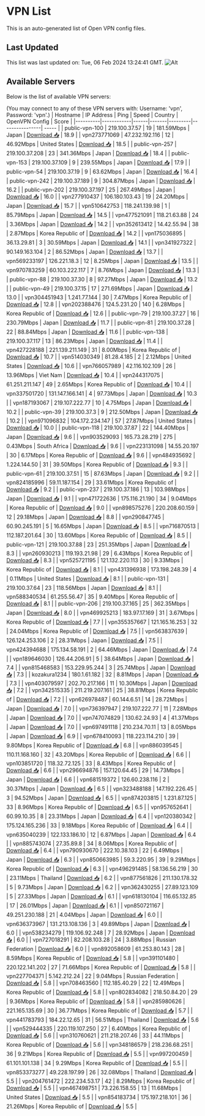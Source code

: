 # VPN List

This is an auto-generated list of Open VPN config files.

## Last Updated

This list was last updated on: Tue, 06 Feb 2024 13:24:41 GMT.
![Alt](https://repobeats.axiom.co/api/embed/186b98318ef1479477931607c1ad7d823f12451f.svg "Repobeats analytics image")

## Available Servers

Below is the list of available VPN servers:

(You may connect to any of these VPN servers with: Username: 'vpn', Password: 'vpn'.)
| Hostname | IP Address | Ping | Speed | Country | OpenVPN Config | Score |
|----------|------------|------|-------|---------|----------------| ----- |
| public-vpn-100 | 219.100.37.57 | 19 | 181.59Mbps | Japan | [Download 📥](./configs/server_0_JP.ovpn) | 18.9 |
| vpn273771069 | 47.232.192.116 | 12 | 46.92Mbps | United States | [Download 📥](./configs/server_1_US.ovpn) | 18.5 |
| public-vpn-257 | 219.100.37.208 | 23 | 341.36Mbps | Japan | [Download 📥](./configs/server_2_JP.ovpn) | 18.4 |
| public-vpn-153 | 219.100.37.109 | 9 | 239.55Mbps | Japan | [Download 📥](./configs/server_3_JP.ovpn) | 17.9 |
| public-vpn-54 | 219.100.37.19 | 9 | 63.62Mbps | Japan | [Download 📥](./configs/server_4_JP.ovpn) | 16.4 |
| public-vpn-242 | 219.100.37.189 | 9 | 304.87Mbps | Japan | [Download 📥](./configs/server_5_JP.ovpn) | 16.2 |
| public-vpn-202 | 219.100.37.197 | 25 | 267.49Mbps | Japan | [Download 📥](./configs/server_6_JP.ovpn) | 16.0 |
| vpn277910437 | 106.180.103.43 | 19 | 24.20Mbps | Japan | [Download 📥](./configs/server_7_JP.ovpn) | 15.7 |
| vpn510642753 | 118.241.139.98 | 1 | 85.79Mbps | Japan | [Download 📥](./configs/server_8_JP.ovpn) | 14.5 |
| vpn477521091 | 118.21.63.88 | 24 | 3.36Mbps | Japan | [Download 📥](./configs/server_9_JP.ovpn) | 14.2 |
| vpn352613412 | 14.42.55.94 | 38 | 2.87Mbps | Korea Republic of | [Download 📥](./configs/server_10_KR.ovpn) | 14.2 |
| vpn175036895 | 36.13.29.81 | 3 | 30.59Mbps | Japan | [Download 📥](./configs/server_11_JP.ovpn) | 14.1 |
| vpn341927322 | 90.149.163.104 | 2 | 86.52Mbps | Japan | [Download 📥](./configs/server_12_JP.ovpn) | 13.7 |
| vpn569233197 | 126.221.18.3 | 12 | 8.25Mbps | Japan | [Download 📥](./configs/server_13_JP.ovpn) | 13.5 |
| vpn970783259 | 60.103.222.117 | 7 | 8.76Mbps | Japan | [Download 📥](./configs/server_14_JP.ovpn) | 13.3 |
| public-vpn-88 | 219.100.37.30 | 8 | 97.27Mbps | Japan | [Download 📥](./configs/server_15_JP.ovpn) | 13.2 |
| public-vpn-49 | 219.100.37.15 | 17 | 271.69Mbps | Japan | [Download 📥](./configs/server_16_JP.ovpn) | 13.0 |
| vpn304451943 | 1.241.77.144 | 30 | 7.47Mbps | Korea Republic of | [Download 📥](./configs/server_17_KR.ovpn) | 12.8 |
| vpn202388476 | 124.5.231.20 | 140 | 6.28Mbps | Korea Republic of | [Download 📥](./configs/server_18_KR.ovpn) | 12.6 |
| public-vpn-79 | 219.100.37.27 | 16 | 230.79Mbps | Japan | [Download 📥](./configs/server_19_JP.ovpn) | 11.7 |
| public-vpn-81 | 219.100.37.28 | 22 | 88.84Mbps | Japan | [Download 📥](./configs/server_20_JP.ovpn) | 11.6 |
| public-vpn-138 | 219.100.37.117 | 13 | 86.23Mbps | Japan | [Download 📥](./configs/server_21_JP.ovpn) | 11.4 |
| vpn427228188 | 221.139.211.149 | 31 | 8.00Mbps | Korea Republic of | [Download 📥](./configs/server_22_KR.ovpn) | 10.7 |
| vpn514030349 | 81.28.4.185 | 2 | 2.12Mbps | United States | [Download 📥](./configs/server_23_US.ovpn) | 10.6 |
| vpn766057989 | 42.116.102.109 | 26 | 13.96Mbps | Viet Nam | [Download 📥](./configs/server_24_VN.ovpn) | 10.4 |
| vpn244317075 | 61.251.211.147 | 49 | 2.65Mbps | Korea Republic of | [Download 📥](./configs/server_25_KR.ovpn) | 10.4 |
| vpn337501720 | 131.147.166.141 | 4 | 97.73Mbps | Japan | [Download 📥](./configs/server_26_JP.ovpn) | 10.3 |
| vpn187193067 | 219.107.222.77 | 10 | 4.75Mbps | Japan | [Download 📥](./configs/server_27_JP.ovpn) | 10.2 |
| public-vpn-39 | 219.100.37.3 | 9 | 212.50Mbps | Japan | [Download 📥](./configs/server_28_JP.ovpn) | 10.2 |
| vpn971096832 | 104.172.234.147 | 57 | 27.87Mbps | United States | [Download 📥](./configs/server_29_US.ovpn) | 10.0 |
| public-vpn-118 | 219.100.37.87 | 22 | 144.40Mbps | Japan | [Download 📥](./configs/server_30_JP.ovpn) | 9.6 |
| vpn903529093 | 165.73.28.219 | 275 | 0.43Mbps | South Africa | [Download 📥](./configs/server_31_ZA.ovpn) | 9.6 |
| vpn223131098 | 14.55.20.197 | 30 | 6.17Mbps | Korea Republic of | [Download 📥](./configs/server_32_KR.ovpn) | 9.6 |
| vpn484935692 | 1.224.144.50 | 31 | 39.50Mbps | Korea Republic of | [Download 📥](./configs/server_33_KR.ovpn) | 9.3 |
| public-vpn-61 | 219.100.37.51 | 15 | 87.63Mbps | Japan | [Download 📥](./configs/server_34_JP.ovpn) | 9.2 |
| vpn824185996 | 59.11.187.154 | 29 | 33.61Mbps | Korea Republic of | [Download 📥](./configs/server_35_KR.ovpn) | 9.2 |
| public-vpn-237 | 219.100.37.186 | 13 | 103.98Mbps | Japan | [Download 📥](./configs/server_36_JP.ovpn) | 9.1 |
| vpn471722636 | 175.116.21.190 | 34 | 9.04Mbps | Korea Republic of | [Download 📥](./configs/server_37_KR.ovpn) | 9.0 |
| vpn898575276 | 220.208.60.159 | 12 | 29.18Mbps | Japan | [Download 📥](./configs/server_38_JP.ovpn) | 8.8 |
| vpn290847745 | 60.90.245.191 | 5 | 16.65Mbps | Japan | [Download 📥](./configs/server_39_JP.ovpn) | 8.5 |
| vpn716870513 | 112.187.201.64 | 30 | 13.60Mbps | Korea Republic of | [Download 📥](./configs/server_40_KR.ovpn) | 8.5 |
| public-vpn-121 | 219.100.37.88 | 23 | 251.35Mbps | Japan | [Download 📥](./configs/server_41_JP.ovpn) | 8.3 |
| vpn260930213 | 119.193.21.98 | 29 | 6.43Mbps | Korea Republic of | [Download 📥](./configs/server_42_KR.ovpn) | 8.3 |
| vpn525721195 | 121.132.220.113 | 30 | 9.33Mbps | Korea Republic of | [Download 📥](./configs/server_43_KR.ovpn) | 8.1 |
| vpn431396938 | 173.198.248.39 | 4 | 0.11Mbps | United States | [Download 📥](./configs/server_44_US.ovpn) | 8.1 |
| public-vpn-131 | 219.100.37.64 | 23 | 118.56Mbps | Japan | [Download 📥](./configs/server_45_JP.ovpn) | 8.1 |
| vpn588340534 | 61.255.56.47 | 35 | 9.40Mbps | Korea Republic of | [Download 📥](./configs/server_46_KR.ovpn) | 8.1 |
| public-vpn-206 | 219.100.37.165 | 25 | 362.35Mbps | Japan | [Download 📥](./configs/server_47_JP.ovpn) | 8.0 |
| vpn469925213 | 183.97.17.169 | 31 | 3.67Mbps | Korea Republic of | [Download 📥](./configs/server_48_KR.ovpn) | 7.7 |
| vpn355357667 | 121.165.16.253 | 32 | 24.04Mbps | Korea Republic of | [Download 📥](./configs/server_49_KR.ovpn) | 7.5 |
| vpn563837639 | 126.124.253.106 | 2 | 28.31Mbps | Japan | [Download 📥](./configs/server_50_JP.ovpn) | 7.5 |
| vpn424394688 | 175.134.58.191 | 2 | 64.46Mbps | Japan | [Download 📥](./configs/server_51_JP.ovpn) | 7.4 |
| vpn189646030 | 126.44.206.91 | 5 | 38.64Mbps | Japan | [Download 📥](./configs/server_52_JP.ovpn) | 7.4 |
| vpn815468583 | 153.229.95.244 | 3 | 25.74Mbps | Japan | [Download 📥](./configs/server_53_JP.ovpn) | 7.3 |
| kozakura1234 | 180.1.61.182 | 32 | 8.81Mbps | Japan | [Download 📥](./configs/server_54_JP.ovpn) | 7.3 |
| vpn403079597 | 202.70.217.166 | 11 | 10.30Mbps | Japan | [Download 📥](./configs/server_55_JP.ovpn) | 7.2 |
| vpn342515335 | 211.219.207.161 | 25 | 38.81Mbps | Korea Republic of | [Download 📥](./configs/server_56_KR.ovpn) | 7.2 |
| vpn626978487 | 60.144.6.51 | 14 | 28.72Mbps | Japan | [Download 📥](./configs/server_57_JP.ovpn) | 7.0 |
| vpn736397947 | 219.107.222.77 | 11 | 7.28Mbps | Japan | [Download 📥](./configs/server_58_JP.ovpn) | 7.0 |
| vpn747074829 | 130.62.24.93 | 4 | 41.37Mbps | Japan | [Download 📥](./configs/server_59_JP.ovpn) | 7.0 |
| vpn697491118 | 210.234.70.11 | 13 | 8.05Mbps | Japan | [Download 📥](./configs/server_60_JP.ovpn) | 6.9 |
| vpn678410093 | 118.223.114.210 | 39 | 9.80Mbps | Korea Republic of | [Download 📥](./configs/server_61_KR.ovpn) | 6.8 |
| vpn886039545 | 110.11.168.160 | 32 | 43.20Mbps | Korea Republic of | [Download 📥](./configs/server_62_KR.ovpn) | 6.6 |
| vpn103851720 | 118.32.72.125 | 33 | 8.43Mbps | Korea Republic of | [Download 📥](./configs/server_63_KR.ovpn) | 6.6 |
| vpn296694876 | 157.120.64.45 | 29 | 14.73Mbps | Japan | [Download 📥](./configs/server_64_JP.ovpn) | 6.6 |
| vpn681519372 | 126.60.238.116 | 2 | 30.37Mbps | Japan | [Download 📥](./configs/server_65_JP.ovpn) | 6.5 |
| vpn323488188 | 147.192.226.45 | 3 | 94.52Mbps | Japan | [Download 📥](./configs/server_66_JP.ovpn) | 6.5 |
| vpn874203815 | 1.231.87.125 | 33 | 8.96Mbps | Korea Republic of | [Download 📥](./configs/server_67_KR.ovpn) | 6.5 |
| vpn957652641 | 60.99.10.35 | 8 | 23.31Mbps | Japan | [Download 📥](./configs/server_68_JP.ovpn) | 6.4 |
| vpn120380342 | 175.124.165.236 | 33 | 9.18Mbps | Korea Republic of | [Download 📥](./configs/server_69_KR.ovpn) | 6.4 |
| vpn635040239 | 122.133.186.10 | 12 | 6.87Mbps | Japan | [Download 📥](./configs/server_70_JP.ovpn) | 6.4 |
| vpn885743074 | 27.35.89.8 | 34 | 8.06Mbps | Korea Republic of | [Download 📥](./configs/server_71_KR.ovpn) | 6.4 |
| vpn790930670 | 222.10.38.103 | 22 | 6.49Mbps | Japan | [Download 📥](./configs/server_72_JP.ovpn) | 6.3 |
| vpn850663985 | 59.3.220.95 | 39 | 9.29Mbps | Korea Republic of | [Download 📥](./configs/server_73_KR.ovpn) | 6.3 |
| vpn496291485 | 58.136.56.219 | 30 | 23.11Mbps | Thailand | [Download 📥](./configs/server_74_TH.ovpn) | 6.2 |
| vpn877561826 | 211.130.178.32 | 5 | 9.73Mbps | Japan | [Download 📥](./configs/server_75_JP.ovpn) | 6.2 |
| vpn362430255 | 27.89.123.109 | 5 | 27.33Mbps | Japan | [Download 📥](./configs/server_76_JP.ovpn) | 6.1 |
| vpn618130104 | 116.65.132.85 | 17 | 26.01Mbps | Japan | [Download 📥](./configs/server_77_JP.ovpn) | 6.1 |
| vpn850721167 | 49.251.230.188 | 21 | 4.04Mbps | Japan | [Download 📥](./configs/server_78_JP.ovpn) | 6.0 |
| vpn636373967 | 131.213.108.136 | 3 | 49.89Mbps | Japan | [Download 📥](./configs/server_79_JP.ovpn) | 6.0 |
| vpn538234279 | 119.106.92.248 | 7 | 28.92Mbps | Japan | [Download 📥](./configs/server_80_JP.ovpn) | 6.0 |
| vpn727018291 | 82.208.103.28 | 24 | 3.88Mbps | Russian Federation | [Download 📥](./configs/server_81_RU.ovpn) | 6.0 |
| vpn892058609 | 61.253.80.143 | 28 | 8.59Mbps | Korea Republic of | [Download 📥](./configs/server_82_KR.ovpn) | 5.8 |
| vpn391101480 | 220.122.141.202 | 27 | 71.66Mbps | Korea Republic of | [Download 📥](./configs/server_83_KR.ovpn) | 5.8 |
| vpn227704371 | 5.142.212.24 | 22 | 9.04Mbps | Russian Federation | [Download 📥](./configs/server_84_RU.ovpn) | 5.8 |
| vpn708463560 | 112.185.40.29 | 22 | 12.49Mbps | Korea Republic of | [Download 📥](./configs/server_85_KR.ovpn) | 5.8 |
| vpn802834082 | 218.50.84.20 | 29 | 9.36Mbps | Korea Republic of | [Download 📥](./configs/server_86_KR.ovpn) | 5.8 |
| vpn285980626 | 221.165.135.69 | 30 | 36.77Mbps | Korea Republic of | [Download 📥](./configs/server_87_KR.ovpn) | 5.7 |
| vpn441783793 | 184.22.12.65 | 31 | 56.51Mbps | Thailand | [Download 📥](./configs/server_88_TH.ovpn) | 5.6 |
| vpn529444335 | 220.119.107.250 | 27 | 6.40Mbps | Korea Republic of | [Download 📥](./configs/server_89_KR.ovpn) | 5.6 |
| vpn310760621 | 211.218.207.46 | 33 | 44.11Mbps | Korea Republic of | [Download 📥](./configs/server_90_KR.ovpn) | 5.6 |
| vpn348186579 | 218.236.68.251 | 36 | 9.21Mbps | Korea Republic of | [Download 📥](./configs/server_91_KR.ovpn) | 5.5 |
| vpn997200459 | 61.101.101.138 | 34 | 9.29Mbps | Korea Republic of | [Download 📥](./configs/server_92_KR.ovpn) | 5.5 |
| vpn853373277 | 49.228.197.99 | 26 | 32.08Mbps | Thailand | [Download 📥](./configs/server_93_TH.ovpn) | 5.5 |
| vpn204761472 | 222.234.53.17 | 42 | 8.29Mbps | Korea Republic of | [Download 📥](./configs/server_94_KR.ovpn) | 5.5 |
| vpn467498751 | 73.226.158.55 | 13 | 11.68Mbps | United States | [Download 📥](./configs/server_95_US.ovpn) | 5.5 |
| vpn854183734 | 175.197.218.101 | 36 | 21.26Mbps | Korea Republic of | [Download 📥](./configs/server_96_KR.ovpn) | 5.5 |
